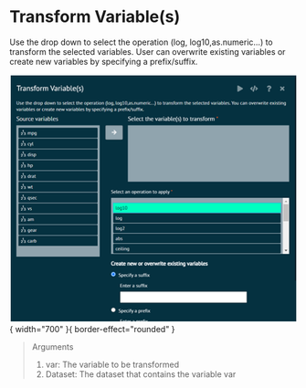 # Transform Variable(s) 
Use the drop down to select the operation (log, log10,as.numeric...) to transform the selected variables. User can overwrite existing variables or create new variables by specifying a prefix/suffix.

![alt text](screenshots/image95.png){ width="700" }{ border-effect="rounded" }

>Arguments
>1. var: The variable to be transformed
>2. Dataset: The dataset that contains the variable var